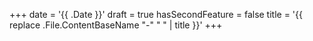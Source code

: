 +++
date = '{{ .Date }}'
draft = true
hasSecondFeature = false
title = '{{ replace .File.ContentBaseName "-" " " | title }}'
+++
